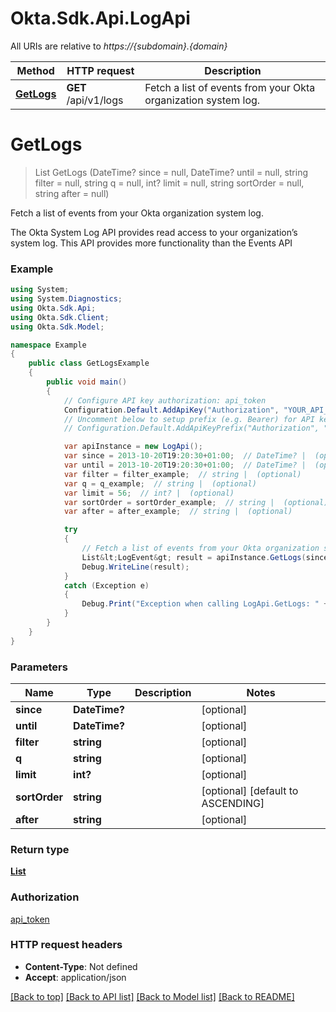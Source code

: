 # Okta.Sdk.Api.LogApi

All URIs are relative to *https://{subdomain}.{domain}*

Method | HTTP request | Description
------------- | ------------- | -------------
[**GetLogs**](LogApi.md#getlogs) | **GET** /api/v1/logs | Fetch a list of events from your Okta organization system log.

<a name="getlogs"></a>
# **GetLogs**
> List<LogEvent> GetLogs (DateTime? since = null, DateTime? until = null, string filter = null, string q = null, int? limit = null, string sortOrder = null, string after = null)

Fetch a list of events from your Okta organization system log.

The Okta System Log API provides read access to your organization’s system log. This API provides more functionality than the Events API

### Example
```csharp
using System;
using System.Diagnostics;
using Okta.Sdk.Api;
using Okta.Sdk.Client;
using Okta.Sdk.Model;

namespace Example
{
    public class GetLogsExample
    {
        public void main()
        {
            // Configure API key authorization: api_token
            Configuration.Default.AddApiKey("Authorization", "YOUR_API_KEY");
            // Uncomment below to setup prefix (e.g. Bearer) for API key, if needed
            // Configuration.Default.AddApiKeyPrefix("Authorization", "Bearer");

            var apiInstance = new LogApi();
            var since = 2013-10-20T19:20:30+01:00;  // DateTime? |  (optional) 
            var until = 2013-10-20T19:20:30+01:00;  // DateTime? |  (optional) 
            var filter = filter_example;  // string |  (optional) 
            var q = q_example;  // string |  (optional) 
            var limit = 56;  // int? |  (optional) 
            var sortOrder = sortOrder_example;  // string |  (optional)  (default to ASCENDING)
            var after = after_example;  // string |  (optional) 

            try
            {
                // Fetch a list of events from your Okta organization system log.
                List&lt;LogEvent&gt; result = apiInstance.GetLogs(since, until, filter, q, limit, sortOrder, after);
                Debug.WriteLine(result);
            }
            catch (Exception e)
            {
                Debug.Print("Exception when calling LogApi.GetLogs: " + e.Message );
            }
        }
    }
}
```

### Parameters

Name | Type | Description  | Notes
------------- | ------------- | ------------- | -------------
 **since** | **DateTime?**|  | [optional] 
 **until** | **DateTime?**|  | [optional] 
 **filter** | **string**|  | [optional] 
 **q** | **string**|  | [optional] 
 **limit** | **int?**|  | [optional] 
 **sortOrder** | **string**|  | [optional] [default to ASCENDING]
 **after** | **string**|  | [optional] 

### Return type

[**List<LogEvent>**](LogEvent.md)

### Authorization

[api_token](../README.md#api_token)

### HTTP request headers

 - **Content-Type**: Not defined
 - **Accept**: application/json

[[Back to top]](#) [[Back to API list]](../README.md#documentation-for-api-endpoints) [[Back to Model list]](../README.md#documentation-for-models) [[Back to README]](../README.md)
